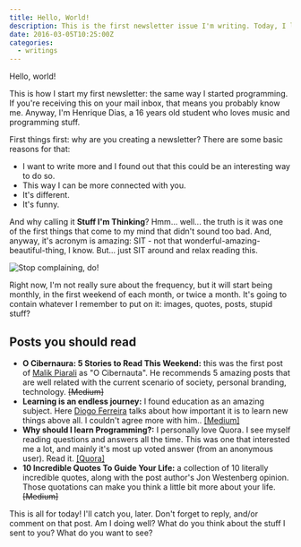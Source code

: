 ```yaml
---
title: Hello, World!
description: This is the first newsletter issue I'm writing. Today, I leave you with some posts I recommend you, an inspiring phrase and the reasons made me start this!
date: 2016-03-05T10:25:00Z
categories:
  - writings
---
```


Hello, world!

This is how I start my first newsletter: the same way I started programming. If you're receiving this on your mail inbox, that means you probably know me. Anyway, I'm Henrique Dias, a 16 years old student who loves music and programming stuff.

<!--more-->

First things first: why are you creating a newsletter? There are some basic reasons for that:

+ I want to write more and I found out that this could be an interesting way to do so.
+ This way I can be more connected with you.
+ It's different.
+ It's funny.

And why calling it **Stuff I'm Thinking**? Hmm... well... the truth is it was one of the first things that come to my mind that didn't sound too bad. And, anyway, it's acronym is amazing: SIT - not that wonderful-amazing-beautiful-thing, I know. But... just SIT around and relax reading this.

![](cdn:/2016-03-stop-complaining "Stop complaining, do!")

Right now, I'm not really sure about the frequency, but it will start being monthly, in the first weekend of each month, or twice a month. It's going to contain whatever I remember to put on it: images, quotes, posts, stupid stuff?

## Posts you should read

+ **O Cibernaura: 5 Stories to Read This Weekend:** this was the first post of [Malik Piarali](https://twitter.com/malikpiara) as "O Cibernauta". He recommends 5 amazing posts that are well related with the current scenario of society, personal branding, technology.  ~~[Medium]~~
+ **Learning is an endless journey:** I found education as an amazing subject. Here [Diogo Ferreira](https://www.facebook.com/diogomartferreira) talks about how important it is to learn new things above all. I couldn't agree more with him.. [[Medium]](https://medium.com/@diogomartf/learning-is-an-endless-journey-6416bd4d1ed3#.2n9azydti)
+ **Why should I learn Programming?:** I personally love Quora. I see myself reading questions and answers all the time. This was one that interested me a lot, and mainly it's most up voted answer (from an anonymous user). Read it. [[Quora]](https://www.quora.com/Why-should-I-learn-Programming)
+ **10 Incredible Quotes To Guide Your Life:** a collection of 10 literally incredible quotes, along with the post author's  Jon Westenberg opinion. Those quotations can make  you think a little bit more about your life. ~~[Medium]~~

This is all for today! I'll catch you, later. Don't forget to reply, and/or comment on that post. Am I doing well? What do you think about the stuff I sent to you? What do you want to see?
